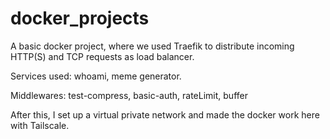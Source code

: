 # docker_projects
A basic docker project, where we used Traefik to distribute incoming HTTP(S) and TCP requests as load balancer. 

Services used:
whoami, meme generator.

Middlewares:
test-compress, basic-auth, rateLimit, buffer

After this, I set up a virtual private network and made the docker work here with Tailscale. 
